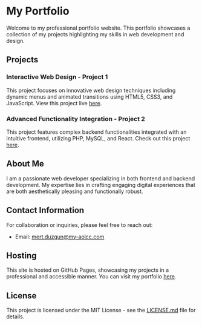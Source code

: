 # My Portfolio

Welcome to my professional portfolio website. This portfolio showcases a collection of my projects highlighting my skills in web development and design.

## Projects

### Interactive Web Design - Project 1
This project focuses on innovative web design techniques including dynamic menus and animated transitions using HTML5, CSS3, and JavaScript. View this project live [here](https://github.com/Mertduzgun1).

### Advanced Functionality Integration - Project 2
This project features complex backend functionalities integrated with an intuitive frontend, utilizing PHP, MySQL, and React. Check out this project [here](https://github.com/Mertduzgun1).

## About Me

I am a passionate web developer specializing in both frontend and backend development. My expertise lies in crafting engaging digital experiences that are both aesthetically pleasing and functionally robust.

## Contact Information

For collaboration or inquiries, please feel free to reach out:
- Email: [mert.duzgun@my-aolcc.com](mert.duzgun@my-aolcc.com)

## Hosting

This site is hosted on GitHub Pages, showcasing my projects in a professional and accessible manner. You can visit my portfolio [here](https://github.com/Mertduzgun1).

## License

This project is licensed under the MIT License - see the [LICENSE.md](LICENSE.md) file for details.
